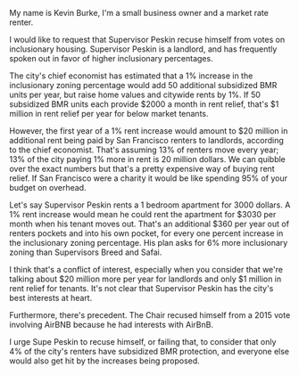 My name is Kevin Burke, I'm a small business owner and a market rate renter.

I would like to request that Supervisor Peskin recuse himself from votes on
inclusionary housing. Supervisor Peskin is a landlord, and has frequently spoken
out in favor of higher inclusionary percentages.

The city's chief economist has estimated that a 1% increase in the inclusionary
zoning percentage would add 50 additional subsidized BMR units per year, but
raise home values and citywide rents by 1%. If 50 subsidized BMR units each
provide $2000 a month in rent relief, that's $1 million in rent relief per year
for below market tenants.

However, the first year of a 1% rent increase would amount to $20 million in
additional rent being paid by San Francisco renters to landlords, according
to the chief economist. That's assuming 13% of renters move every year; 13%
of the city paying 1% more in rent is 20 million dollars. We can quibble over
the exact numbers but that's a pretty expensive way of buying rent relief. If
San Francisco were a charity it would be like spending 95% of your budget on
overhead.

Let's say Supervisor Peskin rents a 1 bedroom apartment for 3000 dollars.
A 1% rent increase would mean he could rent the apartment for $3030 per
month when his tenant moves out. That's an additional $360 per year out of
renters pockets and into his own pocket, for every one percent increase in the
inclusionary zoning percentage. His plan asks for 6% more inclusionary zoning
than Supervisors Breed and Safai.

I think that's a conflict of interest, especially when you consider that we're
talking about $20 million more per year for landlords and only $1 million in
rent relief for tenants. It's not clear that Supervisor Peskin has the city's
best interests at heart.

Furthermore, there's precedent. The Chair recused himself from a 2015 vote
involving AirBNB because he had interests with AirBnB.

I urge Supe Peskin to recuse himself, or failing that, to consider that only 4%
of the city's renters have subsidized BMR protection, and everyone else would
also get hit by the increases being proposed.

